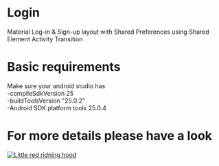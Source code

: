 # Login
Material Log-in &amp; Sign-up layout with Shared Preferences using Shared Element Activity Transition

# Basic requirements
  Make sure your android studio has<br>
  -compileSdkVersion 25<br>
   -buildToolsVersion "25.0.2"<br>
   -Android SDK platform tools 25.0.4<br>
# For more details please have a look 

[![Little red ridning hood](https://drive.google.com/file/d/0B7YF5kJgoB3BV3hfb2hqT01mTjg/view?usp=sharing)](https://youtu.be/NP_m4poIQa8?list=PL0WkCrSdsCuYVFW230HG9TN-f7vHZbK_2)

